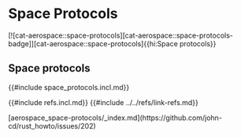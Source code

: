 # Space Protocols

[![cat-aerospace::space-protocols][cat-aerospace::space-protocols-badge]][cat-aerospace::space-protocols]{{hi:Space protocols}}

## Space protocols

{{#include space_protocols.incl.md}}

{{#include refs.incl.md}}
{{#include ../../refs/link-refs.md}}

<div class="hidden">
[aerospace_space-protocols/_index.md](https://github.com/john-cd/rust_howto/issues/202)

</div>
